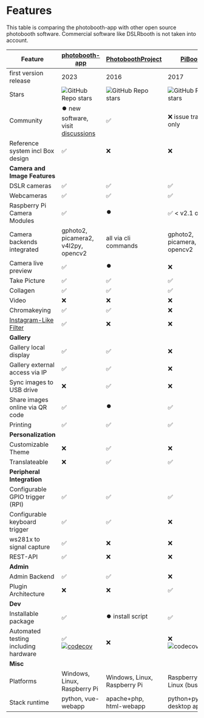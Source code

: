 # Features

This table is comparing the photobooth-app with other open source photobooth software.
Commercial software like DSLRbooth is not taken into account.

| Feature | [photobooth-app](https://github.com/mgrl/photobooth-app/) | [PhotoboothProject](https://github.com/PhotoboothProject/photobooth) | [PiBooth](https://github.com/pibooth/pibooth) |
|---|---|---|---|
| first version release | 2023 | 2016 | 2017 |
| Stars |![GitHub Repo stars](https://img.shields.io/github/stars/mgrl/photobooth-app?style=social)| ![GitHub Repo stars](https://img.shields.io/github/stars/PhotoboothProject/photobooth?style=social) |![GitHub Repo stars](https://img.shields.io/github/stars/pibooth/pibooth?style=social) |
| Community | ⏺️ new software, visit [discussions](https://github.com/mgrl/photobooth-app/discussions) | ✅ | ❌ issue tracker only |
| Reference system incl Box design | ✅ | ❌ | ❌ |
| **Camera and Image Features** |
| DSLR cameras | ✅ | ✅ | ✅ |
| Webcameras | ✅ | ✅ | ✅ |
| Raspberry Pi Camera Modules | ✅ | ⏺️ | ✅ < v2.1 only |
| Camera backends integrated | gphoto2, picamera2, v4l2py, opencv2 | all via cli commands | gphoto2, picamera, opencv2  |
| Camera live preview | ✅ | ⏺️ | ❌ |
| Take Picture | ✅ | ✅ | ✅ |
| Collagen | ✅ | ✅ | ✅ |
| Video | ❌ | ❌ | ❌ |
| Chromakeying | ✅ | ✅ | ❌ |
| [Instagram-Like Filter](https://github.com/mgrl/pilgram2) | ✅ | ❌ | ❌ |
| **Gallery** |
| Gallery local display | ✅ | ✅ | ❌ |
| Gallery external access via IP | ✅ | ✅ | ❌ |
| Sync images to USB drive | ❌ | ✅ | ❌ |
| Share images online via QR code | ✅ | ⏺️ | ✅ |
| Printing | ✅ | ✅ | ✅ |
| **Personalization** |
| Customizable Theme | ❌ | ✅ | ❌ |
| Translateable | ❌ | ✅ | ✅ |
| **Peripheral Integration** |
| Configurable GPIO trigger (RPI) | ✅ | ✅ | ✅ |
| Configurable keyboard trigger | ✅ | ✅ | ❌ |
| ws281x to signal capture | ✅ | ❌ | ❌ |
| REST-API | ✅ | ❌ | ❌ |
| **Admin** |
| Admin Backend | ✅ | ✅ | ❌ |
| Plugin Architecture | ❌ | ❌ | ✅ |
| **Dev** |
| Installable package | ✅ | ⏺️ install script | ✅ |
| Automated testing including hardware | ✅ <br> [![codecov](https://codecov.io/gh/mgrl/photobooth-app/branch/main/graph/badge.svg?token=SBB5DGX17V)](https://codecov.io/gh/mgrl/photobooth-app) | ❌ | ❌ <br> ![codecov](https://codecov.io/gh/pibooth/pibooth/branch/master/graph/badge.svg) |
| **Misc** |
| Platforms | Windows, Linux, Raspberry Pi | Windows, Linux, Raspberry Pi | Raspberry Pi, Linux (buster) |
| Stack runtime | python, vue-webapp | apache+php, html-webapp | python+pygame, desktop app |
